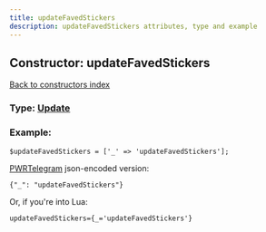 ```yaml
---
title: updateFavedStickers
description: updateFavedStickers attributes, type and example
---
```

## Constructor: updateFavedStickers  
[Back to constructors index](index.md)






### Type: [Update](../types/Update.md)


### Example:

```
$updateFavedStickers = ['_' => 'updateFavedStickers'];
```  

[PWRTelegram](https://pwrtelegram.xyz) json-encoded version:

```
{"_": "updateFavedStickers"}
```


Or, if you're into Lua:  


```
updateFavedStickers={_='updateFavedStickers'}

```


